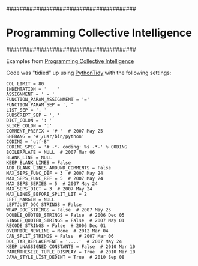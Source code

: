 #######################################
# Programming Collective Intelligence #
#######################################

Examples from [Programming Collective Intelligence](http://oreilly.com/catalog/9780596529321/)

Code was "tidied" up using [PythonTidy](http://pypi.python.org/pypi/PythonTidy/1.11) with the following settings:

    COL_LIMIT = 80
    INDENTATION = '    '
    ASSIGNMENT = ' = '
    FUNCTION_PARAM_ASSIGNMENT = '='
    FUNCTION_PARAM_SEP = ', '
    LIST_SEP = ', '
    SUBSCRIPT_SEP = ', '
    DICT_COLON = ': '
    SLICE_COLON = ':'
    COMMENT_PREFIX = '# '  # 2007 May 25
    SHEBANG = '#!/usr/bin/python'
    CODING = 'utf-8'
    CODING_SPEC = '# -*- coding: %s -*-' % CODING
    BOILERPLATE = NULL  # 2007 Mar 06
    BLANK_LINE = NULL
    KEEP_BLANK_LINES = False
    ADD_BLANK_LINES_AROUND_COMMENTS = False
    MAX_SEPS_FUNC_DEF = 3  # 2007 May 24
    MAX_SEPS_FUNC_REF = 5  # 2007 May 24
    MAX_SEPS_SERIES = 5  # 2007 May 24
    MAX_SEPS_DICT = 3  # 2007 May 24
    MAX_LINES_BEFORE_SPLIT_LIT = 2
    LEFT_MARGIN = NULL
    LEFTJUST_DOC_STRINGS = False
    WRAP_DOC_STRINGS = False  # 2007 May 25
    DOUBLE_QUOTED_STRINGS = False  # 2006 Dec 05
    SINGLE_QUOTED_STRINGS = False  # 2007 May 01
    RECODE_STRINGS = False  # 2006 Dec 01
    OVERRIDE_NEWLINE = None  # 2012 Mar 04
    CAN_SPLIT_STRINGS = False  # 2007 Mar 06
    DOC_TAB_REPLACEMENT = '....'  # 2007 May 24
    KEEP_UNASSIGNED_CONSTANTS = False  # 2010 Mar 10
    PARENTHESIZE_TUPLE_DISPLAY = True  # 2010 Mar 10
    JAVA_STYLE_LIST_DEDENT = True  # 2010 Sep 08

